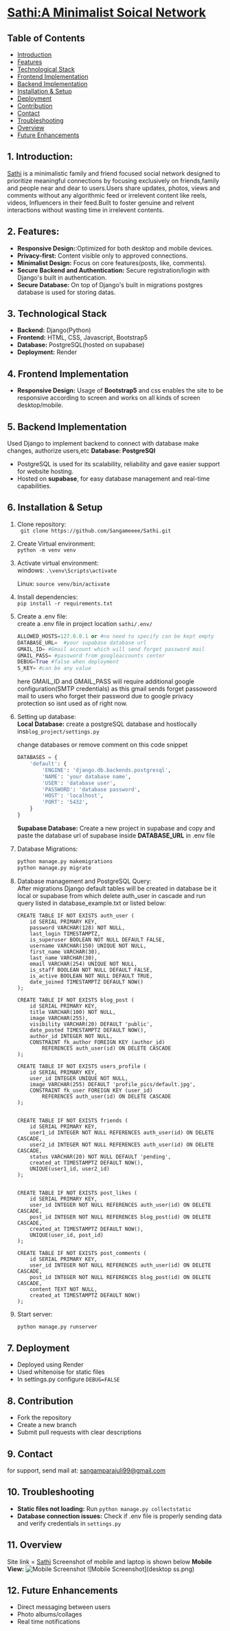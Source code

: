 # <a href="">Sathi:A  Minimalist Soical Network</a>
## Table of Contents 
- [Introduction](#1-introduction) 
-  [Features](#2-features) 
- [Technological Stack](#3-technological-stack) 
- [Frontend Implementation](#4-frontend-implementation) 
-  [Backend Implementation](#5-backend-implementation)
-   [Installation & Setup](#6-installation--setup) 
- [Deployment](#7-deployment) 
-  [Contribution](#8-contribution) 
-  [Contact](#9-contact) 
-  [Troubleshooting](#10-troubleshooting) 
-  [Overview](#11-overview) 
-  [Future Enhancements](#12-future-enhancements)
## 1. Introduction:
<a href = "https://justwriteit.onrender.com/">Sathi</a> is a  minimalistic family and friend focused social network designed to prioritize meaningful connections by focusing exclusively on friends,family and people near and dear to users.Users share updates, photos, views and comments without any algorithmic feed or irrelevent content like reels, videos, Influencers in their feed.Built to foster genuine and relvent interactions without wasting time in irrelevent contents.

## 2. Features:
- **Responsive Design:**:Optimized for both desktop and mobile devices.
- **Privacy-first:** Content visible only to approved connections.
- **Minimalist Design:** Focus on core features(posts, like, comments).
- **Secure Backend and Authentication:** Secure registration/login with Django's built in authentication.
- **Secure Database:** On top of Django's built in migrations postgres database is used for storing datas.

## 3. Technological Stack
- **Backend:** Django(Python)
- **Frontend:** HTML, CSS, Javascript, Bootstrap5
- **Database:** PostgreSQL(hosted on supabase)
- **Deployment:** Render

## 4. Frontend Implementation
- **Responsive Design:** Usage of **Bootstrap5** and css enables the site to be responsive according to screen and works on all kinds of screen desktop/mobile.
## 5. Backend  Implementation
Used Django to implement backend to connect with database make changes, authorize users,etc
**Database: PostgreSQl**
- PostgreSQL is used for its scalability, reliability and gave easier support for website hosting.
- Hosted on **supabase**, for easy database management and real-time capabilities.

## 6. Installation & Setup
1. Clone repository:<br>
	`` git clone https://github.com/Sangameeee/Sathi.git``

2. Create Virtual environment:<br>
``python -m venv venv``

3. Activate virtual environment:<br>
windows:
`` .\venv\Scripts\activate ``
	
	Linux:
``source venv/bin/activate``
4. Install dependencies:<br>
``pip install -r requirements.txt``
5. Create a .env file:<br>
	create a .env file in project location `sathi/.env/`
	```python
	ALLOWED_HOSTS=127.0.0.1 or #no need to specify can be kept empty	
	DATABASE_URL=  #your supabase database url
	GMAIL_ID= #Gmail account which will send forget password mail 
	GMAIL_PASS= #password from googleaccounts center
	DEBUG=True #false when deployment
	S_KEY= #can be any value
	```
	here GMAIL_ID and GMAIL_PASS will require additional google configuration(SMTP credentials) as 
	this gmail sends forget passoword mail to users who forget their password due to google privacy protection so isnt used as of right now.  


6. Setting up database:<br>
	**Local Database:**
	create a postgreSQL database and hostlocally
	ins``blog_project/settings.py``
	
	change databases or remove comment on this code snippet
	```python
	DATABASES = {
	    'default': {
	        'ENGINE': 'django.db.backends.postgresql',
	        'NAME': 'your database name', 
	        'USER': 'database user',   
	        'PASSWORD': 'database password',
	        'HOST': 'localhost',        
	        'PORT': '5432',              
	    }
	}
	```
	**Supabase Database:**
	Create a new project in supabase and copy and paste the database url of supabase inside **DATABASE_URL**  in .env file
7. Database Migrations:<br>
	```python
	python manage.py makemigrations
	python manage.py migrate
	```
8. Database management and PostgreSQL Query:<br>
	After migrations Django default tables will be created in database be it local or supabase from which delete auth_user in cascade
	and run query listed in database_example.txt or listed below:
	```
	CREATE TABLE IF NOT EXISTS auth_user (
	    id SERIAL PRIMARY KEY,
	    password VARCHAR(128) NOT NULL,
	    last_login TIMESTAMPTZ,
	    is_superuser BOOLEAN NOT NULL DEFAULT FALSE,
	    username VARCHAR(150) UNIQUE NOT NULL,
	    first_name VARCHAR(30),
	    last_name VARCHAR(30),
	    email VARCHAR(254) UNIQUE NOT NULL,
	    is_staff BOOLEAN NOT NULL DEFAULT FALSE,
	    is_active BOOLEAN NOT NULL DEFAULT TRUE,
	    date_joined TIMESTAMPTZ DEFAULT NOW()
	);

	CREATE TABLE IF NOT EXISTS blog_post (
	    id SERIAL PRIMARY KEY,
	    title VARCHAR(100) NOT NULL,
	    image VARCHAR(255),
	    visibility VARCHAR(20) DEFAULT 'public',
	    date_posted TIMESTAMPTZ DEFAULT NOW(),
	    author_id INTEGER NOT NULL,
	    CONSTRAINT fk_author FOREIGN KEY (author_id)
	        REFERENCES auth_user(id) ON DELETE CASCADE
	);

	CREATE TABLE IF NOT EXISTS users_profile (
	    id SERIAL PRIMARY KEY,
	    user_id INTEGER UNIQUE NOT NULL,
	    image VARCHAR(255) DEFAULT 'profile_pics/default.jpg',
	    CONSTRAINT fk_user FOREIGN KEY (user_id)
	        REFERENCES auth_user(id) ON DELETE CASCADE
	);


	CREATE TABLE IF NOT EXISTS friends (
	    id SERIAL PRIMARY KEY,
	    user1_id INTEGER NOT NULL REFERENCES auth_user(id) ON DELETE CASCADE,
	    user2_id INTEGER NOT NULL REFERENCES auth_user(id) ON DELETE CASCADE,
	    status VARCHAR(20) NOT NULL DEFAULT 'pending',
	    created_at TIMESTAMPTZ DEFAULT NOW(),
	    UNIQUE(user1_id, user2_id)
	);


	CREATE TABLE IF NOT EXISTS post_likes (
	    id SERIAL PRIMARY KEY,
	    user_id INTEGER NOT NULL REFERENCES auth_user(id) ON DELETE CASCADE,
	    post_id INTEGER NOT NULL REFERENCES blog_post(id) ON DELETE CASCADE,
	    created_at TIMESTAMPTZ DEFAULT NOW(),
	    UNIQUE(user_id, post_id)
	);

	CREATE TABLE IF NOT EXISTS post_comments (
	    id SERIAL PRIMARY KEY,
	    user_id INTEGER NOT NULL REFERENCES auth_user(id) ON DELETE CASCADE,
	    post_id INTEGER NOT NULL REFERENCES blog_post(id) ON DELETE CASCADE,
	    content TEXT NOT NULL,
	    created_at TIMESTAMPTZ DEFAULT NOW()
	);
	```
9. Start server:<br>
	```python
	python manage.py runserver
	``` 
## 7. Deployment
- Deployed using  Render
- Used whitenoise for static files 
- In settings.py configure ``DEBUG=FALSE``

## 8. Contribution
- Fork the repository 
- Create a new branch 
- Submit pull requests with clear descriptions

## 9. Contact
for support, send mail at: sangamparajuli99@gmail.com

## 10. Troubleshooting 
- **Static files not loading:** Run ``python manage.py collectstatic``
- **Database connection issues:** Check if .env file is properly sending data and verify credentials in ``settings.py``

## 11. Overview
Site link = <a href = "https://justwriteit.onrender.com/">Sathi</a>
Screenshot of mobile and laptop is shown below
**Mobile View:**
![Mobile Screenshot](https://github.com/Sangameeee/Sathi/issues/1#issue-2865049199)
![Mobile Screenshot](desktop ss.png)


## 12. Future Enhancements
- Direct messaging between users
- Photo albums/collages 
- Real time notifications
